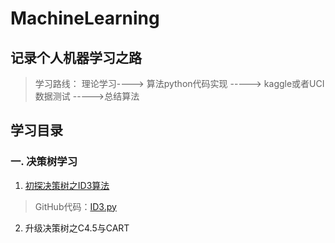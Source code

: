 # MachineLearning
## 记录个人机器学习之路
> 学习路线： 理论学习----> 算法python代码实现 -----> kaggle或者UCI数据测试 ----->总结算法

## 学习目录
### 一.  决策树学习
1. [初探决策树之ID3算法](http://blog.csdn.net/wu5151/article/details/72875448)
> GitHub代码：[ID3.py](https://github.com/dmwuyi/MachineLearning/blob/master/DecisionTree/ID3.py) 

2. 升级决策树之C4.5与CART 
